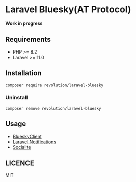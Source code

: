 Laravel Bluesky(AT Protocol)
====

**Work in progress**

## Requirements
- PHP >= 8.2
- Laravel >= 11.0

## Installation

```shell
composer require revolution/laravel-bluesky
```

### Uninstall
```shell
composer remove revolution/laravel-bluesky
```

## Usage
- [BlueskyClient](./docs/bluesky-client.md)
- [Laravel Notifications](./docs/notification.md)
- [Socialite](./docs/socialite.md)

## LICENCE
MIT
